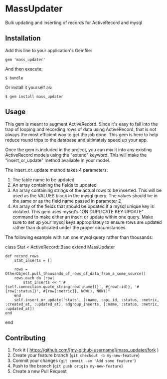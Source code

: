 # MassUpdater

Bulk updating and inserting of records for ActiveRecord and mysql

## Installation

Add this line to your application's Gemfile:

    gem 'mass_updater'

And then execute:

    $ bundle

Or install it yourself as:

    $ gem install mass_updater

## Usage

This gem is meant to augment ActiveRecord.  Since it's easy to fall into the trap of looping and recording rows of data using ActiveRecord, that is not always the most efficient way to get the job done.
This gem is here to help reduce round trips to the database and ultimately speed up your app.

Once the gem is included in the project, you can mix it into any existing ActiveRecord models using the "extend" keyword. 
This will make the "insert_or_update" method available in your model.

The insert_or_update method takes 4 parameters:
1. The table name to be updated
2. An array containing the fields to updated
3. An array containing strings of the actual rows to be inserted. This will be used as the VALUES block in the mysql query. The values should be in the same or as the field name passed in parameter 2
4. An array of the fields that should be updated if a mysql unique key is violated. This gem uses mysql's "ON DUPLICATE KEY UPDATE" command to make either an insert or update within one query. Make sure to set up your mysql keys appropriately to ensure rows are updated rather than duplicated under the proper circumstances.

The following example with run one mysql query rather than thousands:

class Stat < ActiveRecord::Base
	extend MassUpdater

	def record_rows
		stat_inserts = []

		rows = OtherObject.pull_thousands_of_rows_of_data_from_a_some_source()
		rows.each do |row|
			stat_inserts << "'#{self.connection.quote_string(row[:name])}', #{row[:id]}, '#{row[:status]}', #{row[:metric]}, NOW(), NOW()"
		end
		self.insert_or_update('stats', [:name, :api_id, :status, :metric, :created_at, :updated_at], adgroup_inserts, [:name, :status, :metric, :updated_at])
	end
end

## Contributing

1. Fork it ( https://github.com/[my-github-username]/mass_updater/fork )
2. Create your feature branch (`git checkout -b my-new-feature`)
3. Commit your changes (`git commit -am 'Add some feature'`)
4. Push to the branch (`git push origin my-new-feature`)
5. Create a new Pull Request
